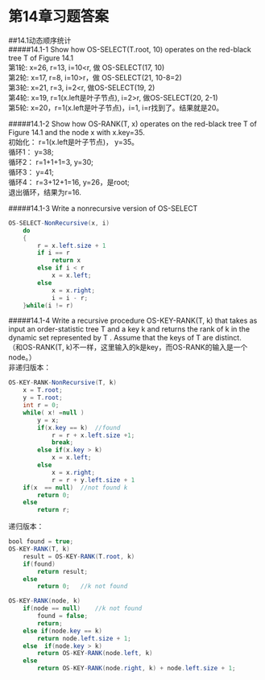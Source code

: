 第14章习题答案
=
##14.1动态顺序统计   
#####14.1-1 Show how OS-SELECT(T.root, 10) operates on the red-black tree T of Figure 14.1  
第1轮: x=26, r=13, i=10<r, 做 OS-SELECT(17, 10)  
第2轮: x=17, r=8, i=10>r，做 OS-SELECT(21, 10-8=2)  
第3轮: x=21, r=3, i=2<r, 做OS-SELECT(19, 2)  
第4轮: x=19, r=1(x.left是叶子节点), i=2>r, 做OS-SELECT(20, 2-1)  
第5轮: x=20，r=1(x.left是叶子节点)，i=1, i=r找到了。结果就是20。  

#####14.1-2 Show how OS-RANK(T, x) operates on the red-black tree T of Figure 14.1 and the node x with x.key=35.  
初始化： r=1(x.left是叶子节点)， y=35。  
循环1： y=38;  
循环2： r=1+1+1=3, y=30;  
循环3： y=41;  
循环4： r=3+12+1=16, y=26，是root;  
退出循环，结果为r=16.  

#####14.1-3 Write a nonrecursive version of OS-SELECT  
```Java
OS-SELECT-NonRecursive(x, i)  
	do  
	{  
		r = x.left.size + 1  
		if i == r  
			return x  
		else if i < r  
			x = x.left;  
		else  
			x = x.right;  
			i = i - r;  
	}while(i != r)  
```
#####14.1-4 Write a recursive procedure OS-KEY-RANK(T, k) that takes as input an order-statistic tree T and a key k and returns the rank of k in the dynamic set represented by T . Assume that the keys of T are distinct.  
（和OS-RANK(T, k)不一样，这里输入的k是key，而OS-RANK的输入是一个node。）  
非递归版本：  
```Java
OS-KEY-RANK-NonRecursive(T, k)
	x = T.root;
	y = T.root;
	int r = 0;
	while( x! =null )
		y = x;
		if(x.key == k)	//found
			r = r + x.left.size +1;
			break;
		else if(x.key > k)
			x = x.left;
		else
			x = x.right;
			r = r + y.left.size + 1
	if(x  == null)	//not found k
		return 0;
	else
		return r;
```
递归版本：  
```Java
bool found = true;
OS-KEY-RANK(T, k)
	result = OS-KEY-RANK(T.root, k)
	if(found)
		return result;
	else
		return 0;	//k not found

OS-KEY-RANK(node, k)
	if(node == null)	//k not found
		found = false;
		return;
	else if(node.key == k)
		return node.left.size + 1;
	else  if(node.key > k)
		return OS-KEY-RANK(node.left, k)
	else
		return OS-KEY-RANK(node.right, k) + node.left.size + 1;
```